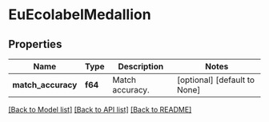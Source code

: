 # EuEcolabelMedallion

## Properties
Name | Type | Description | Notes
------------ | ------------- | ------------- | -------------
**match_accuracy** | **f64** | Match accuracy. | [optional] [default to None]

[[Back to Model list]](../README.md#documentation-for-models) [[Back to API list]](../README.md#documentation-for-api-endpoints) [[Back to README]](../README.md)


